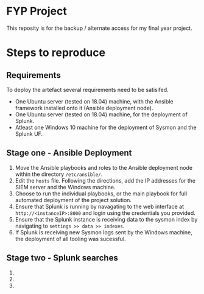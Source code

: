 # FYP Project
This reposity is for the backup / alternate access for my final year project. 

# Steps to reproduce
## Requirements
To deploy the artefact several requirements need to be satisifed.
* One Ubuntu server (tested on 18.04) machine, with the Ansible framework installed onto it (Ansible deployment node). 
* One Ubuntu server (tested on 18.04) machine, for the deployment of Splunk. 
* Atleast one Windows 10 machine for the deployment of Sysmon and the Splunk UF. 

## Stage one - Ansible Deployment
1) Move the Ansible playbooks and roles to the Ansible deployment node within the directory ```/etc/ansible/```. 
2) Edit the ```hosts``` file. Following the directions, add the IP addresses for the SIEM server and the Windows machine.
3) Choose to run the individual playbooks, or the main playbook for full automated deployment of the project solution.  
4) Ensure that Splunk is running by navagating to the web interface at ```http://<instanceIP>:8000``` and login using the credentials you provided.  
5) Ensure that the Splunk instance is receiving data to the sysmon index by navigating to ```settings >> data >> indexes```.  
6) If Splunk is receiving new Sysmon logs sent by the Windows machine, the deployment of all tooling was sucessful. 

## Stage two - Splunk searches
1)
2)
3) 
